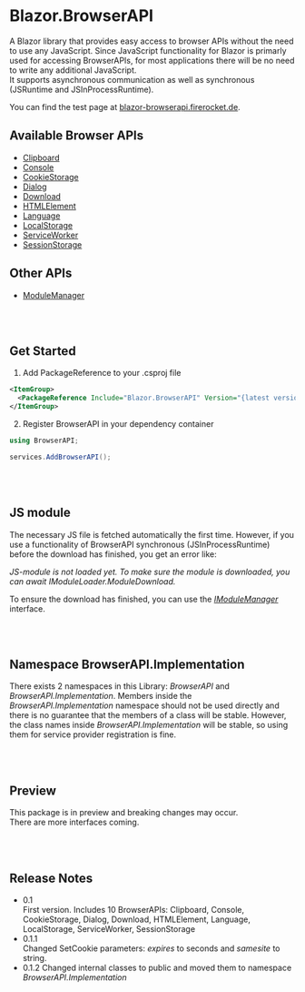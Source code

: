# Blazor.BrowserAPI

A Blazor library that provides easy access to browser APIs without the need to use any JavaScript.
Since JavaScript functionality for Blazor is primarly used for accessing BrowserAPIs, for most applications there will be no need to write any additional JavaScript.  
It supports asynchronous communication as well as synchronous (JSRuntime and JSInProcessRuntime).

You can find the test page at [blazor-browserapi.firerocket.de](https://blazor-browserapi.firerocket.de).


## Available Browser APIs

- [Clipboard](Blazor.BrowserAPI/Clipboard/Clipboard.md)
- [Console](Blazor.BrowserAPI/Console/Console.md)
- [CookieStorage](Blazor.BrowserAPI/CookieStorage/CookieStorage.md)
- [Dialog](Blazor.BrowserAPI/Dialog/Dialog.md)
- [Download](Blazor.BrowserAPI/Download/Download.md)
- [HTMLElement](Blazor.BrowserAPI/HTMLElement/HTMLElement.md)
- [Language](Blazor.BrowserAPI/Language/Language.md)
- [LocalStorage](Blazor.BrowserAPI/LocalStorage/LocalStorage.md)
- [ServiceWorker](Blazor.BrowserAPI/ServiceWorker/ServiceWorker.md)
- [SessionStorage](Blazor.BrowserAPI/SessionStorage/SessionStorage.md)

## Other APIs

- [ModuleManager](Blazor.BrowserAPI/ModuleManager/ModuleManager.md)


<br></br>
## Get Started

1. Add PackageReference to your .csproj file

```xml
<ItemGroup>
  <PackageReference Include="Blazor.BrowserAPI" Version="{latest version}" />
</ItemGroup>
```

2. Register BrowserAPI in your dependency container

```csharp
using BrowserAPI;

services.AddBrowserAPI();
```


<br></br>
## JS module

The necessary JS file is fetched automatically the first time.
However, if you use a functionality of BrowserAPI synchronous (JSInProcessRuntime) before the download has finished, you get an error like:

*JS-module is not loaded yet. To make sure the module is downloaded, you can await IModuleLoader.ModuleDownload.*

To ensure the download has finished, you can use the [*IModuleManager*](Blazor.BrowserAPI/ModuleManager/ModuleManager.md) interface.


<br></br>
## Namespace BrowserAPI.Implementation

There exists 2 namespaces in this Library: *BrowserAPI* and *BrowserAPI.Implementation*.
Members inside the *BrowserAPI.Implementation* namespace should not be used directly and there is no guarantee that the members of a class will be stable.
However, the class names inside *BrowserAPI.Implementation* will be stable, so using them for service provider registration is fine.


<br></br>
## Preview

This package is in preview and breaking changes may occur.  
There are more interfaces coming.


<br></br>
## Release Notes

- 0.1  
  First version. Includes 10 BrowserAPIs: Clipboard, Console, CookieStorage, Dialog, Download, HTMLElement, Language, LocalStorage, ServiceWorker, SessionStorage
- 0.1.1  
  Changed SetCookie parameters: *expires* to seconds and *samesite* to string.
- 0.1.2
  Changed internal classes to public and moved them to namespace *BrowserAPI.Implementation*
